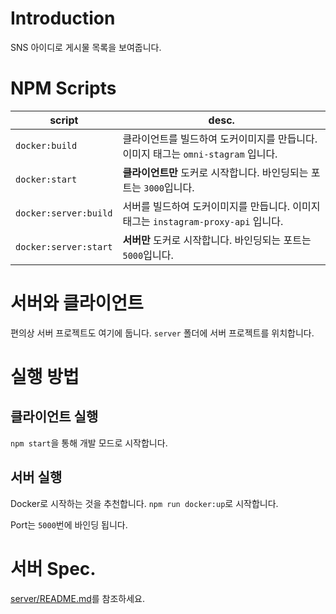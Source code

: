 # Introduction

SNS 아이디로 게시물 목록을 보여줍니다.

# NPM Scripts

|script|desc.|
|---|---|
|`docker:build`|클라이언트를 빌드하여 도커이미지를 만듭니다. 이미지 태그는 `omni-stagram` 입니다.|
|`docker:start`|**클라이언트만** 도커로 시작합니다. 바인딩되는 포트는 `3000`입니다.|
|`docker:server:build`|서버를 빌드하여 도커이미지를 만듭니다. 이미지 태그는 `instagram-proxy-api` 입니다.|
|`docker:server:start`|**서버만** 도커로 시작합니다. 바인딩되는 포트는 `5000`입니다.|

# 서버와 클라이언트

편의상 서버 프로젝트도 여기에 둡니다. `server` 폴더에 서버 프로젝트를 위치합니다.

# 실행 방법

## 클라이언트 실행

`npm start`을 통해 개발 모드로 시작합니다.

## 서버 실행

Docker로 시작하는 것을 추천합니다.
`npm run docker:up`로 시작합니다.

Port는 `5000`번에 바인딩 됩니다.

# 서버 Spec.

[server/README.md](./server/README.md)를 참조하세요.
